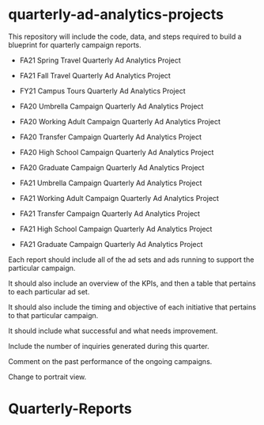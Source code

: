 # quarterly-ad-analytics-projects

This repository will include the code, data, and steps required to build a blueprint for quarterly campaign reports. 

* FA21 Spring Travel Quarterly Ad Analytics Project

* FA21 Fall Travel Quarterly Ad Analytics Project

* FY21 Campus Tours Quarterly Ad Analytics Project

* FA20 Umbrella Campaign Quarterly Ad Analytics Project

* FA20 Working Adult Campaign Quarterly Ad Analytics Project

* FA20 Transfer Campaign Quarterly Ad Analytics Project

* FA20 High School Campaign Quarterly Ad Analytics Project

* FA20 Graduate Campaign Quarterly Ad Analytics Project

* FA21 Umbrella Campaign Quarterly Ad Analytics Project

* FA21 Working Adult Campaign Quarterly Ad Analytics Project

* FA21 Transfer Campaign Quarterly Ad Analytics Project

* FA21 High School Campaign Quarterly Ad Analytics Project

* FA21 Graduate Campaign Quarterly Ad Analytics Project

Each report should include all of the ad sets and ads running to support the particular campaign. 

It should also include an overview of the KPIs, and then a table that pertains to each particular ad set.

It should also include the timing and objective of each initiative that pertains to that particular campaign. 

It should include what successful and what needs improvement. 

Include the number of inquiries generated during this quarter.

Comment on the past performance of the ongoing campaigns. 

Change to portrait view.

# Quarterly-Reports

